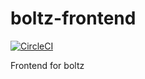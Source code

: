 # boltz-frontend

[![CircleCI](https://circleci.com/gh/BoltzExchange/boltz-frontend/tree/master.svg?style=shield)](https://circleci.com/gh/BoltzExchange/boltz-frontend/tree/master)

Frontend for boltz
